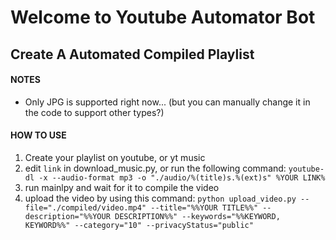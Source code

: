 # Welcome to Youtube Automator Bot

## Create A Automated Compiled Playlist
#### NOTES
+ Only JPG is supported right now... (but you can manually change it in the code to support other types?)

#### HOW TO USE
1. Create your playlist on youtube, or yt music
2. edit `link` in download_music.py, or run the following command:
`youtube-dl -x --audio-format mp3 -o "./audio/%(title)s.%(ext)s" %YOUR LINK%`
3. run mainlpy and wait for it to compile the video
4. upload the video by using this command:
`python upload_video.py --file="./compiled/video.mp4" --title="%%YOUR TITLE%%" --description="%%YOUR DESCRIPTION%%" --keywords="%%KEYWORD, KEYWORD%%" --category="10" --privacyStatus="public"`
